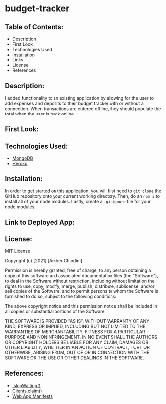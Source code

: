 # budget-tracker

## Table of Contents:
* Description 
* First Look 
* Technologies Used
* Installation 
* Links 
* License 
* References 

## Description:
I added functionality to an existing application by allowing for the user to add expenses and deposits to their budget tracker with or without a connection. When transactions are entered offline, they should populate the total when the user is back online. 

## First Look: 


## Technologies Used: 
* [MongoDB](https://www.mongodb.com/)
* [Heroku](https://www.heroku.com/)

## Installation:
In order to get started on this application, you will first need to ```git clone``` the GitHub repository onto your current working directory. Then, do an ```npm i``` to install all of your node modules. Lastly, create a ```.gitignore``` file for your node modules.  

## Link to Deployed App: 

## License: 
MIT License

Copyright (c) [2021] [Amber Chiodini]

Permission is hereby granted, free of charge, to any person obtaining a copy
of this software and associated documentation files (the "Software"), to deal
in the Software without restriction, including without limitation the rights
to use, copy, modify, merge, publish, distribute, sublicense, and/or sell
copies of the Software, and to permit persons to whom the Software is
furnished to do so, subject to the following conditions:

The above copyright notice and this permission notice shall be included in all
copies or substantial portions of the Software.

THE SOFTWARE IS PROVIDED "AS IS", WITHOUT WARRANTY OF ANY KIND, EXPRESS OR
IMPLIED, INCLUDING BUT NOT LIMITED TO THE WARRANTIES OF MERCHANTABILITY,
FITNESS FOR A PARTICULAR PURPOSE AND NONINFRINGEMENT. IN NO EVENT SHALL THE
AUTHORS OR COPYRIGHT HOLDERS BE LIABLE FOR ANY CLAIM, DAMAGES OR OTHER
LIABILITY, WHETHER IN AN ACTION OF CONTRACT, TORT OR OTHERWISE, ARISING FROM,
OUT OF OR IN CONNECTION WITH THE SOFTWARE OR THE USE OR OTHER DEALINGS IN THE
SOFTWARE.

## References: 
* [.skipWaiting()](https://developer.mozilla.org/en-US/docs/Web/API/ServiceWorkerGlobalScope/skipWaiting)
* [Clients.claim()](https://developer.mozilla.org/en-US/docs/Web/API/Clients/claim)
* [Web App Manifests](https://developer.mozilla.org/en-US/docs/Web/Manifest)